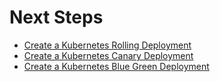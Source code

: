 # Next Steps

* [Create a Kubernetes Rolling Deployment](../../cd-execution/kubernetes-executions/create-a-kubernetes-rolling-deployment.md)
* [Create a Kubernetes Canary Deployment](../../cd-execution/kubernetes-executions/create-a-kubernetes-canary-deployment.md)
* [Create a Kubernetes Blue Green Deployment](../../cd-execution/kubernetes-executions/create-a-kubernetes-blue-green-deployment.md)


